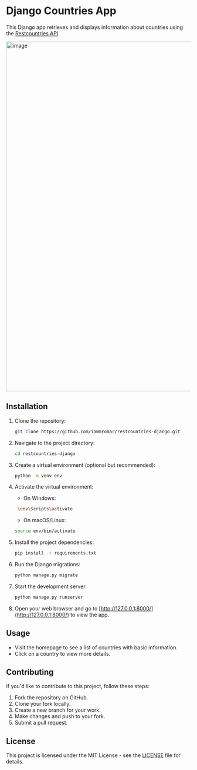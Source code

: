 # Django Countries App

This Django app retrieves and displays information about countries using the [Restcountries API](https://restcountries.com/v3.1/all).

<img width="950" alt="image" src="https://github.com/iammromar/restcountries-django/assets/69416566/7b7fca32-62f7-492d-9702-f96744144f52">


## Installation

1. Clone the repository:

    ```bash
    git clone https://github.com/iammromar/restcountries-django.git
    ```

2. Navigate to the project directory:

    ```bash
    cd restcountries-django
    ```

3. Create a virtual environment (optional but recommended):

    ```bash
    python -m venv env
    ```

4. Activate the virtual environment:

    - On Windows:

    ```bash
    .\env\Scripts\activate
    ```

    - On macOS/Linux:

    ```bash
    source env/bin/activate
    ```

5. Install the project dependencies:

    ```bash
    pip install -r requirements.txt
    ```

6. Run the Django migrations:

    ```bash
    python manage.py migrate
    ```

7. Start the development server:

    ```bash
    python manage.py runserver
    ```

8. Open your web browser and go to [http://127.0.0.1:8000/](http://127.0.0.1:8000/) to view the app.

## Usage

- Visit the homepage to see a list of countries with basic information.
- Click on a country to view more details.

## Contributing

If you'd like to contribute to this project, follow these steps:

1. Fork the repository on GitHub.
2. Clone your fork locally.
3. Create a new branch for your work.
4. Make changes and push to your fork.
5. Submit a pull request.

## License

This project is licensed under the MIT License - see the [LICENSE](LICENSE) file for details.
